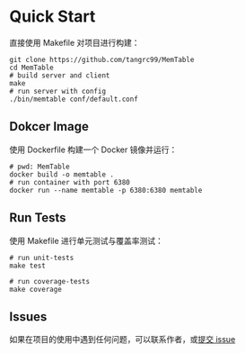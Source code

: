 # Quick Start

直接使用 Makefile 对项目进行构建：

```shell
git clone https://github.com/tangrc99/MemTable
cd MemTable
# build server and client
make
# run server with config
./bin/memtable conf/default.conf
```

## Dokcer Image

 使用 Dockerfile 构建一个 Docker 镜像并运行：

```shell
# pwd: MemTable
docker build -o memtable .
# run container with port 6380
docker run --name memtable -p 6380:6380 memtable
```

## Run Tests

使用 Makefile 进行单元测试与覆盖率测试：

```shell
# run unit-tests
make test

# run coverage-tests
make coverage
```

## Issues

如果在项目的使用中遇到任何问题，可以联系作者，或[提交 issue](https://github.com/tangrc99/MemTable/issues/new)